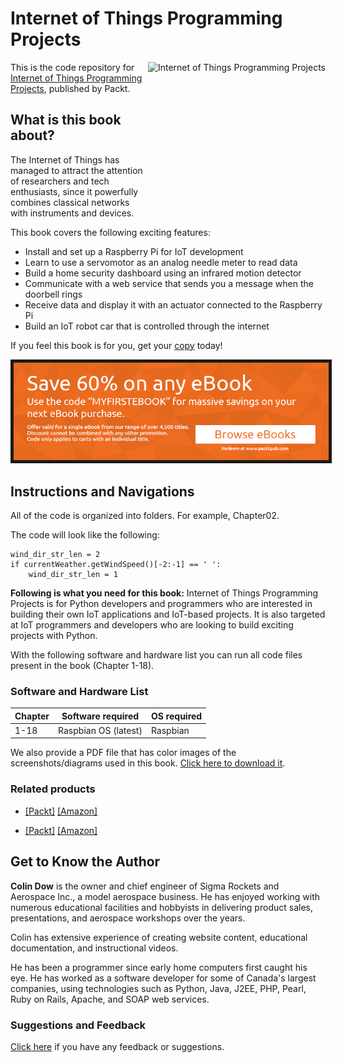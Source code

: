  
# Internet of Things Programming Projects

<a href="https://www.packtpub.com/application-development/internet-things-programming-projects?utm_source=github&utm_medium=repository&utm_campaign=9781789134803 "><img src="https://d1ldz4te4covpm.cloudfront.net/sites/default/files/imagecache/ppv4_main_book_cover/B10624_MockupCover.png" alt="Internet of Things Programming Projects" height="256px" align="right"></a>

This is the code repository for [Internet of Things Programming Projects](https://www.packtpub.com/application-development/internet-things-programming-projects?utm_source=github&utm_medium=repository&utm_campaign=9781789134803), published by Packt.


## What is this book about?
The Internet of Things has managed to attract the attention of researchers and tech enthusiasts, since it powerfully combines classical networks with instruments and devices.

This book covers the following exciting features:
* Install and set up a Raspberry Pi for IoT development 
* Learn to use a servomotor as an analog needle meter to read data 
* Build a home security dashboard using an infrared motion detector 
* Communicate with a web service that sends you a message when the doorbell rings 
* Receive data and display it with an actuator connected to the Raspberry Pi 
* Build an IoT robot car that is controlled through the internet 

If you feel this book is for you, get your [copy](https://www.amazon.com/dp/1789134803) today!

<a href="https://www.packtpub.com/?utm_source=github&utm_medium=banner&utm_campaign=GitHubBanner"><img src="https://raw.githubusercontent.com/PacktPublishing/GitHub/master/GitHub.png" 
alt="https://www.packtpub.com/" border="5" /></a>

## Instructions and Navigations
All of the code is organized into folders. For example, Chapter02.

The code will look like the following:
```
wind_dir_str_len = 2
if currentWeather.getWindSpeed()[-2:-1] == ' ':
    wind_dir_str_len = 1
```

**Following is what you need for this book:**
Internet of Things Programming Projects is for Python developers and programmers who are interested in building their own IoT applications and IoT-based projects. It is also targeted at IoT programmers and developers who are looking to build exciting projects with Python.

With the following software and hardware list you can run all code files present in the book (Chapter 1-18).
### Software and Hardware List
| Chapter  | Software required                    | OS required                         |
| -------- | ------------------------------------ | ----------------------------------- |
| 1-18     |   Raspbian OS (latest)               | Raspbian                            |


We also provide a PDF file that has color images of the screenshots/diagrams used in this book. [Click here to download it](https://www.packtpub.com/sites/default/files/downloads/9781789134803_ColorImages.pdf).

### Related products
*  [[Packt]](https://www.packtpub.com/networking-and-servers/hands-security-devops?utm_source=github&utm_medium=repository&utm_campaign=) [[Amazon]](https://www.amazon.com/dp/1788995503)

*  [[Packt]](https://www.packtpub.com/virtualization-and-cloud/effective-devops-aws-second-edition?utm_source=github&utm_medium=repository&utm_campaign=) [[Amazon]](https://www.amazon.com/dp/1789539978)

## Get to Know the Author
**Colin Dow**
is the owner and chief engineer of Sigma Rockets and Aerospace Inc., a model aerospace business. He has enjoyed working with numerous educational facilities and hobbyists in delivering product sales, presentations, and aerospace workshops over the years.

Colin has extensive experience of creating website content, educational documentation, and instructional videos.

He has been a programmer since early home computers first caught his eye. He has worked as a software developer for some of Canada's largest companies, using technologies such as Python, Java, J2EE, PHP, Pearl, Ruby on Rails, Apache, and SOAP web services.


### Suggestions and Feedback
[Click here](https://docs.google.com/forms/d/e/1FAIpQLSdy7dATC6QmEL81FIUuymZ0Wy9vH1jHkvpY57OiMeKGqib_Ow/viewform) if you have any feedback or suggestions.



